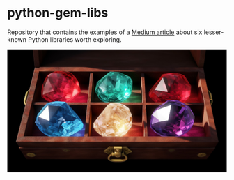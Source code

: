 # python-gem-libs
Repository that contains the examples of a [Medium article](https://medium.com/itnext/pythons-hidden-gems-afa2472ae421) about six lesser-known Python libraries worth exploring.

![Six lesser-known Python libraries!](/gems.jpg "Pythons hidden gems")

